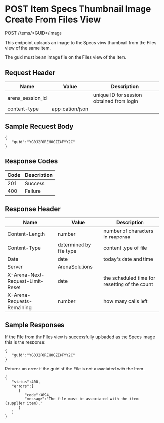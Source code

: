# POST Item Specs Thumbnail Image Create From Files View


POST /items/&lt;GUID&gt;/image

This endpoint uploads an image to the Specs view thumbnail from the Files view of the same Item.

The guid must be an image file on the Files view of the  Item.

## Request Header

| Name | Value | Description |
|  --- |  --- |  --- | 
| arena_session_id |   | unique ID for session obtained from login |
| content\-type | application/json |   |

## Sample Request Body 


```
{  
   "guid":"YG0J2F0REH0GZI8FYY2C"
}
```
## Response Codes

| Code | Description |
|  --- |  --- | 
| 201 | Success |
| 400 | Failure |

## Response Header

| Name | Value | Description |
|  --- |  --- |  --- | 
| Content\-Length | number | number of characters in response |
| Content\-Type | determined by file type | content type of file |
| Date | date | today's date and time |
| Server | ArenaSolutions |   |
| X\-Arena\-Next\-Request\-Limit\-Reset  | date | the scheduled time for resetting of the count |
| X\-Arena\-Requests\-Remaining  | number | how many calls left |

## Sample Responses
If the File from the FIles view is successfully uploaded as the Specs Image this is the response:

```
{
   "guid":"YG0J2F0REH0GZI8FYY2C"
}
```
Returns an error  if the guid of the File is not associated with the Item..

```
{  
   "status":400,
   "errors":[  
      {  
         "code":3094,
         "message":"The file must be associated with the item (supplier item)."
      }
   ]
}
```
